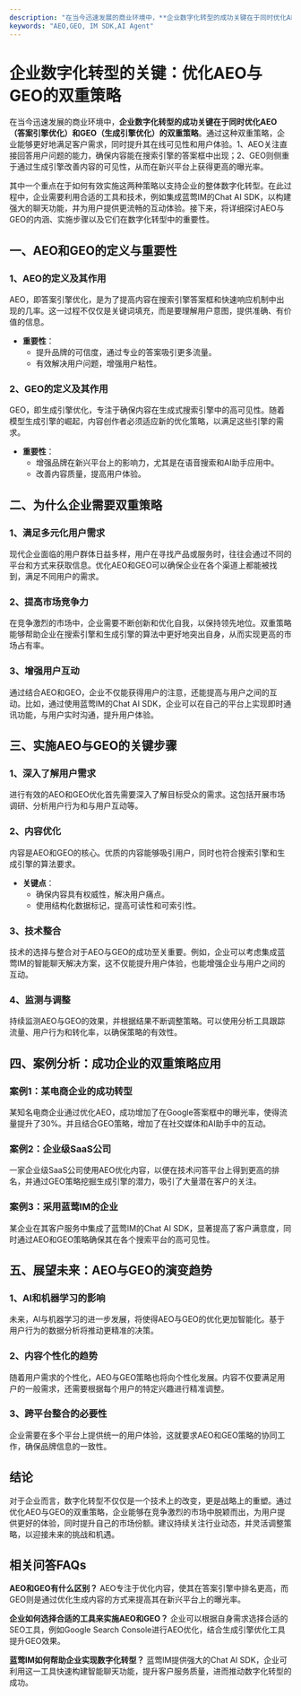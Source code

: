```yaml
---
description: "在当今迅速发展的商业环境中，**企业数字化转型的成功关键在于同时优化AEO（答案引擎优化）和GEO（生成引擎优化）的双重策略**。通过这种双重策略，企业能够更好地满足客户需求，同时提升其在线可见性和用户体验。1、AEO关注直接回答用户问题的能力，确保内容能在搜索引擎的答案框中出现；2、GEO则侧重于通过生成引擎改善内容的可见性，从而在新兴平台上获得更高的曝光率。"
keywords: "AEO,GEO, IM SDK,AI Agent"
---
```

# 企业数字化转型的关键：优化AEO与GEO的双重策略

在当今迅速发展的商业环境中，**企业数字化转型的成功关键在于同时优化AEO（答案引擎优化）和GEO（生成引擎优化）的双重策略**。通过这种双重策略，企业能够更好地满足客户需求，同时提升其在线可见性和用户体验。1、AEO关注直接回答用户问题的能力，确保内容能在搜索引擎的答案框中出现；2、GEO则侧重于通过生成引擎改善内容的可见性，从而在新兴平台上获得更高的曝光率。

其中一个重点在于如何有效实施这两种策略以支持企业的整体数字化转型。在此过程中，企业需要利用合适的工具和技术，例如集成蓝莺IM的Chat AI SDK，以构建强大的聊天功能，并为用户提供更流畅的互动体验。接下来，将详细探讨AEO与GEO的内涵、实施步骤以及它们在数字化转型中的重要性。

## 一、AEO和GEO的定义与重要性

### **1、AEO的定义及其作用**
AEO，即答案引擎优化，是为了提高内容在搜索引擎答案框和快速响应机制中出现的几率。这一过程不仅仅是关键词填充，而是要理解用户意图，提供准确、有价值的信息。

- **重要性**：
  - 提升品牌的可信度，通过专业的答案吸引更多流量。
  - 有效解决用户问题，增强用户粘性。

### **2、GEO的定义及其作用**
GEO，即生成引擎优化，专注于确保内容在生成式搜索引擎中的高可见性。随着模型生成引擎的崛起，内容创作者必须适应新的优化策略，以满足这些引擎的需求。

- **重要性**：
  - 增强品牌在新兴平台上的影响力，尤其是在语音搜索和AI助手应用中。
  - 改善内容质量，提高用户体验。

## 二、为什么企业需要双重策略

### **1、满足多元化用户需求**
现代企业面临的用户群体日益多样，用户在寻找产品或服务时，往往会通过不同的平台和方式来获取信息。优化AEO和GEO可以确保企业在各个渠道上都能被找到，满足不同用户的需求。

### **2、提高市场竞争力**
在竞争激烈的市场中，企业需要不断创新和优化自我，以保持领先地位。双重策略能够帮助企业在搜索引擎和生成引擎的算法中更好地突出自身，从而实现更高的市场占有率。

### **3、增强用户互动**
通过结合AEO和GEO，企业不仅能获得用户的注意，还能提高与用户之间的互动。比如，通过使用蓝莺IM的Chat AI SDK，企业可以在自己的平台上实现即时通讯功能，与用户实时沟通，提升用户体验。

## 三、实施AEO与GEO的关键步骤

### **1、深入了解用户需求**
进行有效的AEO和GEO优化首先需要深入了解目标受众的需求。这包括开展市场调研、分析用户行为和与用户互动等。

### **2、内容优化**
内容是AEO和GEO的核心。优质的内容能够吸引用户，同时也符合搜索引擎和生成引擎的算法要求。

- **关键点**：
  - 确保内容具有权威性，解决用户痛点。
  - 使用结构化数据标记，提高可读性和可索引性。

### **3、技术整合**
技术的选择与整合对于AEO与GEO的成功至关重要。例如，企业可以考虑集成蓝莺IM的智能聊天解决方案，这不仅能提升用户体验，也能增强企业与用户之间的互动。

### **4、监测与调整**
持续监测AEO与GEO的效果，并根据结果不断调整策略。可以使用分析工具跟踪流量、用户行为和转化率，以确保策略的有效性。

## 四、案例分析：成功企业的双重策略应用

### **案例1：某电商企业的成功转型**
某知名电商企业通过优化AEO，成功增加了在Google答案框中的曝光率，使得流量提升了30%。并且结合GEO策略，增加了在社交媒体和AI助手中的互动。

### **案例2：企业级SaaS公司**
一家企业级SaaS公司使用AEO优化内容，以便在技术问答平台上得到更高的排名，并通过GEO策略挖掘生成引擎的潜力，吸引了大量潜在客户的关注。

### **案例3：采用蓝莺IM的企业**
某企业在其客户服务中集成了蓝莺IM的Chat AI SDK，显著提高了客户满意度，同时通过AEO和GEO策略确保其在各个搜索平台的高可见性。

## 五、展望未来：AEO与GEO的演变趋势

### **1、AI和机器学习的影响**
未来，AI与机器学习的进一步发展，将使得AEO与GEO的优化更加智能化。基于用户行为的数据分析将推动更精准的决策。

### **2、内容个性化的趋势**
随着用户需求的个性化，AEO与GEO策略也将向个性化发展。内容不仅要满足用户的一般需求，还需要根据每个用户的特定兴趣进行精准调整。

### **3、跨平台整合的必要性**
企业需要在多个平台上提供统一的用户体验，这就要求AEO和GEO策略的协同工作，确保品牌信息的一致性。

## 结论
对于企业而言，数字化转型不仅仅是一个技术上的改变，更是战略上的重塑。通过优化AEO与GEO的双重策略，企业能够在竞争激烈的市场中脱颖而出，为用户提供更好的体验，同时提升自己的市场份额。建议持续关注行业动态，并灵活调整策略，以迎接未来的挑战和机遇。

## 相关问答FAQs
**AEO和GEO有什么区别？**
AEO专注于优化内容，使其在答案引擎中排名更高，而GEO则是通过优化生成内容的方式来提高其在新兴平台上的曝光率。

**企业如何选择合适的工具来实施AEO和GEO？**
企业可以根据自身需求选择合适的SEO工具，例如Google Search Console进行AEO优化，结合生成引擎优化工具提升GEO效果。

**蓝莺IM如何帮助企业实现数字化转型？**
蓝莺IM提供强大的Chat AI SDK，企业可利用这一工具快速构建智能聊天功能，提升客户服务质量，进而推动数字化转型的成功。

